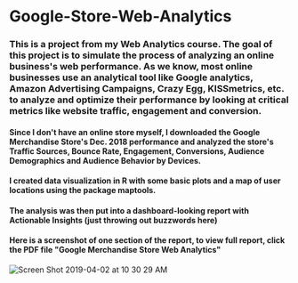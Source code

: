 # Google-Store-Web-Analytics

### This is a project from my Web Analytics course. The goal of this project is to simulate the process of analyzing an online business's web performance. As we know, most online businesses use an analytical tool like Google analytics, Amazon Advertising Campaigns, Crazy Egg, KISSmetrics, etc. to analyze and optimize their performance by looking at critical metrics like website traffic, engagement and conversion.

#### Since I don't have an online store myself, I downloaded the Google Merchandise Store's Dec. 2018 performance and analyzed the store's Traffic Sources, Bounce Rate, Engagement, Conversions, Audience Demographics and Audience Behavior by Devices. 

#### I created data visualization in R with some basic plots and a map of user locations using the package maptools.

#### The analysis was then put into a dashboard-looking report with Actionable Insights (just throwing out buzzwords here) 

#### Here is a screenshot of one section of the report, to view full report, click the PDF file "Google Merchandise Store Web Analytics"

![Screen Shot 2019-04-02 at 10 30 29 AM](https://user-images.githubusercontent.com/47506446/55410940-b54da080-5532-11e9-8889-7e5d6d1558e3.png)

